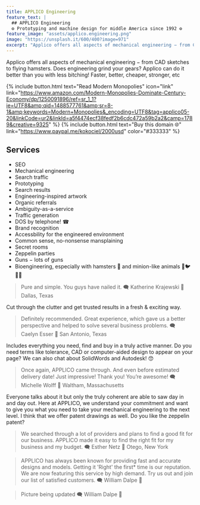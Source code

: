 ```yaml
---
title: APPLICO Engineering
feature_text: |
  ## APPLICO Engineering
  ⚙ Prototyping and machine design for middle America since 1992 ⚙
feature_image: "assets/applico.engineering.png"
image: "https://unsplash.it/600/400?image=971"
excerpt: "Applico offers all aspects of mechanical engineering − from CAD sketches to flying hamsters. Does engineering grind your gears? Applico can do it for you instead! Faster, better, cheaper, stronger, etc"
---
```


Applico offers all aspects of mechanical engineering − from CAD sketches to flying hamsters. Does engineering grind your gears? Applico can do it better than you with less bitching! Faster, better, cheaper, stronger, etc

{% include button.html text="Read Modern Monopolies" icon="link" link="https://www.amazon.com/Modern-Monopolies-Dominate-Century-Economy/dp/1250091896/ref=sr_1_1?ie=UTF8&amp;qid=1488577761&amp;sr=8-1&amp;keywords=Modern+Monopolies&_encoding=UTF8&tag=applico05-20&linkCode=ur2&linkId=a5f4474ecf38fedf2b6cdc472a59b2a2&camp=1789&creative=9325" %} {% include button.html text="Buy this domain 🌐" link="https://www.paypal.me/kokociel/2000usd" color="#333333" %}

## Services

- SEO
- Mechanical engineering
- Search traffic
- Prototyping
- Search results
- Engineering-inspired artwork
- Organic referrals
- Ambiguity-as-a-service
- Traffic generation
- DOS by telephone! ☎
- Brand recognition
- Accessbility for the engineered environment
- Common sense, no-nonsense mansplaining
- Secret rooms
- Zeppelin parties
- Guns − lots of guns 
- Bioengineering, especially with hamsters 🐹 and minion-like animals 🐬🐦🐙🐒

> Pure and simple. You guys have nailed it.
> 🗨 Katherine Krajewski
> 📌 Dallas, Texas

Cut through the clutter and get trusted results in a fresh & exciting way.

> Definitely recommended. Great experience, which gave us a better perspective and helped to solve several business problems.
> 🗨 Caelyn Esser
> 📌 San Antonio, Texas

Includes everything you need, find and buy in a truly active manner. Do you need terms like tolerance, CAD or computer-aided design to appear on your page? We can also chat about SolidWords and Autodesk! 😙

> Once again, APPLICO came through. And even before estimated delivery date! Just impressive! Thank you! You’re awesome!
> 🗨 Michelle Wolff
> 📌 Waltham, Massachusetts

Everyone talks about it but only the truly coherent are able to saw day in and day out. Here at APPLICO, we understand your commitment and want to give you what you need to take your mechanical engineering to the next level. I think that we offer patent drawings as well. Do you like the zeppelin patent?

> We searched through a lot of providers and plans to find a good fit for our business. APPLICO made it easy to find the right fit for my business and my budget.
> 🗨 Esther Netz
> 📌 Otego, New York

> APPLICO has always been known for providing fast and accurate designs and models. 
Getting it 'Right' the first* time is our reputation. 
We are now featuring this service by high demand.
Try us out and join our list of satisfied customers.
> 🗨 William Dalpe
> 📌

> Picture being updated
> 🗨 William Dalpe
> 📌